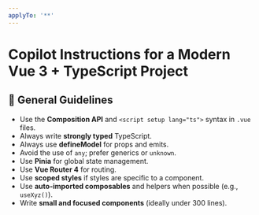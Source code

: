 ```yaml
---
applyTo: '**'
---
```


# Copilot Instructions for a Modern Vue 3 + TypeScript Project

## 🧠 General Guidelines

- Use the **Composition API** and `<script setup lang="ts">` syntax in `.vue` files.
- Always write **strongly typed** TypeScript.
- Always use **defineModel** for props and emits.
- Avoid the use of `any`; prefer generics or `unknown`.
- Use **Pinia** for global state management.
- Use **Vue Router 4** for routing.
- Use **scoped styles** if styles are specific to a component.
- Use **auto-imported composables** and helpers when possible (e.g., `useXyz()`).
- Write **small and focused components** (ideally under 300 lines).

